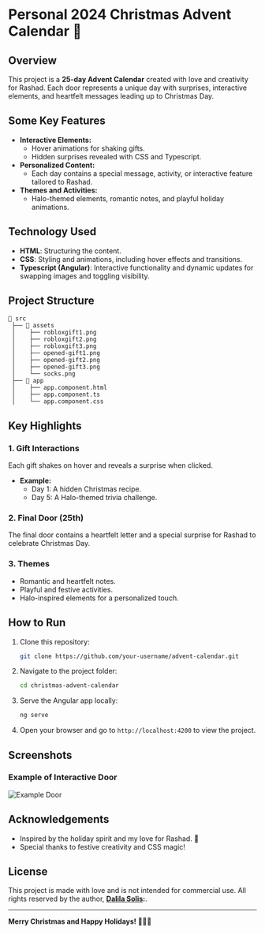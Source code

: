 # Personal 2024 Christmas Advent Calendar 🎄

## Overview
This project is a **25-day Advent Calendar** created with love and creativity for Rashad. Each door represents a unique day with surprises, interactive elements, and heartfelt messages leading up to Christmas Day.

## Some Key Features
- **Interactive Elements:**
  - Hover animations for shaking gifts.
  - Hidden surprises revealed with CSS and Typescript.
- **Personalized Content:**
  - Each day contains a special message, activity, or interactive feature tailored to Rashad.
- **Themes and Activities:**
  - Halo-themed elements, romantic notes, and playful holiday animations.

## Technology Used
- **HTML**: Structuring the content.
- **CSS**: Styling and animations, including hover effects and transitions.
- **Typescript (Angular)**: Interactive functionality and dynamic updates for swapping images and toggling visibility.

## Project Structure
```
📂 src
 ├── 📁 assets
 │    ├── robloxgift1.png
 │    ├── robloxgift2.png
 │    ├── robloxgift3.png
 │    ├── opened-gift1.png
 │    ├── opened-gift2.png
 │    ├── opened-gift3.png
 │    └── socks.png
 ├── 📁 app
 │    ├── app.component.html
 │    ├── app.component.ts
 │    └── app.component.css
```

## Key Highlights
### **1. Gift Interactions**
Each gift shakes on hover and reveals a surprise when clicked.
- **Example:**
  - Day 1: A hidden Christmas recipe.
  - Day 5: A Halo-themed trivia challenge.

### **2. Final Door (25th)**
The final door contains a heartfelt letter and a special surprise for Rashad to celebrate Christmas Day.

### **3. Themes**
- Romantic and heartfelt notes.
- Playful and festive activities.
- Halo-inspired elements for a personalized touch.

## How to Run
1. Clone this repository:
   ```bash
   git clone https://github.com/your-username/advent-calendar.git
   ```
2. Navigate to the project folder:
   ```bash
   cd christmas-advent-calendar
   ```
3. Serve the Angular app locally:
   ```bash
   ng serve
   ```
4. Open your browser and go to `http://localhost:4200` to view the project.

## Screenshots
### Example of Interactive Door
![Example Door](assets/example-screenshot.png)

## Acknowledgements
- Inspired by the holiday spirit and my love for Rashad. 🤍
- Special thanks to festive creativity and CSS magic!

## License
This project is made with love and is not intended for commercial use. All rights reserved by the author, **[Dalila Solis](https://github.com/d1solis):**.

---

**Merry Christmas and Happy Holidays! 🎁🎅🤍**